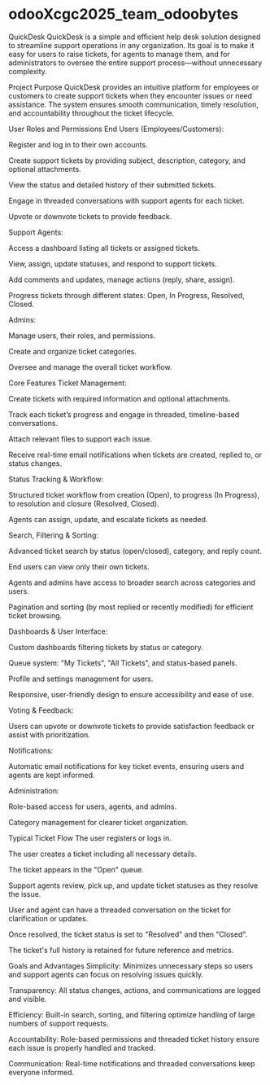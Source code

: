 # odooXcgc2025_team_odoobytes
QuickDesk
QuickDesk is a simple and efficient help desk solution designed to streamline support operations in any organization. Its goal is to make it easy for users to raise tickets, for agents to manage them, and for administrators to oversee the entire support process—without unnecessary complexity.

Project Purpose
QuickDesk provides an intuitive platform for employees or customers to create support tickets when they encounter issues or need assistance. The system ensures smooth communication, timely resolution, and accountability throughout the ticket lifecycle.

User Roles and Permissions
End Users (Employees/Customers):

Register and log in to their own accounts.

Create support tickets by providing subject, description, category, and optional attachments.

View the status and detailed history of their submitted tickets.

Engage in threaded conversations with support agents for each ticket.

Upvote or downvote tickets to provide feedback.

Support Agents:

Access a dashboard listing all tickets or assigned tickets.

View, assign, update statuses, and respond to support tickets.

Add comments and updates, manage actions (reply, share, assign).

Progress tickets through different states: Open, In Progress, Resolved, Closed.

Admins:

Manage users, their roles, and permissions.

Create and organize ticket categories.

Oversee and manage the overall ticket workflow.

Core Features
Ticket Management:

Create tickets with required information and optional attachments.

Track each ticket’s progress and engage in threaded, timeline-based conversations.

Attach relevant files to support each issue.

Receive real-time email notifications when tickets are created, replied to, or status changes.

Status Tracking & Workflow:

Structured ticket workflow from creation (Open), to progress (In Progress), to resolution and closure (Resolved, Closed).

Agents can assign, update, and escalate tickets as needed.

Search, Filtering & Sorting:

Advanced ticket search by status (open/closed), category, and reply count.

End users can view only their own tickets.

Agents and admins have access to broader search across categories and users.

Pagination and sorting (by most replied or recently modified) for efficient ticket browsing.

Dashboards & User Interface:

Custom dashboards filtering tickets by status or category.

Queue system: "My Tickets", "All Tickets", and status-based panels.

Profile and settings management for users.

Responsive, user-friendly design to ensure accessibility and ease of use.

Voting & Feedback:

Users can upvote or downvote tickets to provide satisfaction feedback or assist with prioritization.

Notifications:

Automatic email notifications for key ticket events, ensuring users and agents are kept informed.

Administration:

Role-based access for users, agents, and admins.

Category management for clearer ticket organization.

Typical Ticket Flow
The user registers or logs in.

The user creates a ticket including all necessary details.

The ticket appears in the "Open" queue.

Support agents review, pick up, and update ticket statuses as they resolve the issue.

User and agent can have a threaded conversation on the ticket for clarification or updates.

Once resolved, the ticket status is set to "Resolved" and then "Closed".

The ticket's full history is retained for future reference and metrics.

Goals and Advantages
Simplicity: Minimizes unnecessary steps so users and support agents can focus on resolving issues quickly.

Transparency: All status changes, actions, and communications are logged and visible.

Efficiency: Built-in search, sorting, and filtering optimize handling of large numbers of support requests.

Accountability: Role-based permissions and threaded ticket history ensure each issue is properly handled and tracked.

Communication: Real-time notifications and threaded conversations keep everyone informed.
